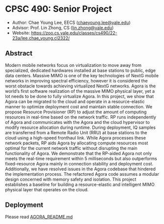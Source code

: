 # CPSC 490: Senior Project

- Author: Chae Young Lee, EECS (chaeyoung.lee@yale.edu)
- Advisor: Prof. Lin Zhong, CS (lin.zhong@yale.edu)
- Website: https://zoo.cs.yale.edu/classes/cs490/22-23a/lee.chae_young.cl2322/

## Abstract

Modern mobile networks focus on virtualization to move away from specialized, dedicated hardwares installed at base stations to public, edge data centers. Massive MIMO is one of the key technologies of NextG mobile networks in improving spectral efficiency, however it is considered the worst obstacle towards achieving virtualized NextG networks. Agora is the world’s first software realization of the massive MIMO physical layer, yet a lot needs to be done to fully virtualize Agora. In this project, we show that Agora can be migrated to the cloud and operate in a resource-elastic manner to optimize deployment cost and maintain stable connection. We propose Resource Provisioner (RP) to adjust the amount of computing resources in real-time based on the network traffic. RP runs independently of Agora and communicates with the Agora and the cloud hypervisor to modify resource allocation during runtime. During deployment, IQ samples are transferred from a Remote Radio Unit (RRU) at base stations to the cloud using a high-speed fronthaul link. While Agora processes these network packets, RP aids Agora by allocating compute resources most optimal for the current network traffic without disrupting the main functionality of Agora. We demonstrate that the RP-aided Agora not only meets the real-time requirement within 5 milliseconds but also outperforms fixed-resource Agora mainly in connection stability and deployment cost. Additionally, we have resolved issues in the Agora codebase that hindered the implementation process. The refactored Agora code assumes a modular design concerned with memory safety and isolation. This project establishes a baseline for building a resource-elastic and intelligent MIMO physical layer that operates on the cloud.

## Deployment

Please read [AGORA_README.md](AGORA_README.md)